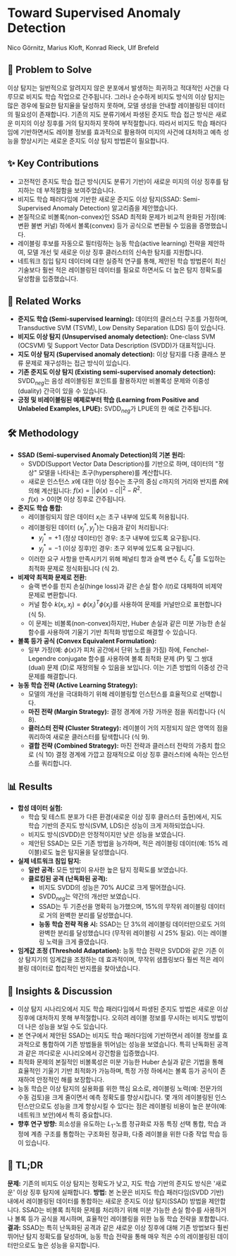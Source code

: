 # Toward Supervised Anomaly Detection

Nico Görnitz, Marius Kloft, Konrad Rieck, Ulf Brefeld

## 🧩 Problem to Solve

이상 탐지는 일반적으로 알려지지 않은 분포에서 발생하는 희귀하고 적대적인 사건을 다루므로 비지도 학습 작업으로 간주됩니다. 그러나 순수하게 비지도 방식의 이상 탐지는 많은 경우에 필요한 탐지율을 달성하지 못하며, 모델 생성을 안내할 레이블링된 데이터의 필요성이 존재합니다. 기존의 지도 분류기에서 파생된 준지도 학습 접근 방식은 새로운 미지의 이상 징후를 거의 탐지하지 못하여 부적절합니다. 따라서 비지도 학습 패러다임에 기반하면서도 레이블 정보를 효과적으로 활용하여 미지의 사건에 대처하고 예측 성능을 향상시키는 새로운 준지도 이상 탐지 방법론이 필요합니다.

## ✨ Key Contributions

- 고전적인 준지도 학습 접근 방식(지도 분류기 기반)이 새로운 미지의 이상 징후를 탐지하는 데 부적절함을 보여주었습니다.
- 비지도 학습 패러다임에 기반한 새로운 준지도 이상 탐지(SSAD: Semi-Supervised Anomaly Detection) 알고리즘을 제안했습니다.
- 본질적으로 비볼록(non-convex)인 SSAD 최적화 문제가 비교적 완화된 가정(예: 변환 불변 커널) 하에서 볼록(convex) 등가 공식으로 변환될 수 있음을 증명했습니다.
- 레이블링 후보를 자동으로 필터링하는 능동 학습(active learning) 전략을 제안하여, 모델 개선 및 새로운 이상 징후 클러스터의 신속한 탐지를 지원합니다.
- 네트워크 침입 탐지 데이터에 대한 실증적 연구를 통해, 제안된 학습 방법론이 최신 기술보다 훨씬 적은 레이블링된 데이터를 필요로 하면서도 더 높은 탐지 정확도를 달성함을 입증했습니다.

## 📎 Related Works

- **준지도 학습 (Semi-supervised learning):** 데이터의 클러스터 구조를 가정하며, Transductive SVM (TSVM), Low Density Separation (LDS) 등이 있습니다.
- **비지도 이상 탐지 (Unsupervised anomaly detection):** One-class SVM (OCSVM) 및 Support Vector Data Description (SVDD)가 대표적입니다.
- **지도 이상 탐지 (Supervised anomaly detection):** 이상 탐지를 다중 클래스 분류 문제로 재구성하는 접근 방식이 있습니다.
- **기존 준지도 이상 탐지 (Existing semi-supervised anomaly detection):** SVDD$_{neg}$는 음성 레이블링된 포인트를 활용하지만 비볼록성 문제와 이중성(duality) 간극이 있을 수 있습니다.
- **긍정 및 비레이블링된 예제로부터 학습 (Learning from Positive and Unlabeled Examples, LPUE):** SVDD$_{neg}$가 LPUE의 한 예로 간주됩니다.

## 🛠️ Methodology

- **SSAD (Semi-supervised Anomaly Detection)의 기본 원리:**
  - SVDD(Support Vector Data Description)를 기반으로 하며, 데이터의 "정상" 모델을 나타내는 초구(hypersphere)를 계산합니다.
  - 새로운 인스턴스 $x$에 대한 이상 점수는 초구의 중심 $c$까지의 거리와 반지름 $R$에 의해 계산됩니다: $f(x) = ||\phi(x) - c||^2 - R^2$.
  - $f(x) > 0$이면 이상 징후로 간주됩니다.
- **준지도 학습 통합:**
  - 레이블링되지 않은 데이터 $x_i$는 초구 내부에 있도록 허용됩니다.
  - 레이블링된 데이터 $(x_j^*, y_j^*)$는 다음과 같이 처리됩니다:
    - $y_j^* = +1$ (정상 데이터)인 경우: 초구 내부에 있도록 요구됩니다.
    - $y_j^* = -1$ (이상 징후)인 경우: 초구 외부에 있도록 요구됩니다.
  - 이러한 요구 사항을 만족시키기 위해 페널티 항과 슬랙 변수 $\xi_i$, $\xi_j^*$를 도입하는 최적화 문제로 정식화됩니다 (식 2).
- **비제약 최적화 문제로 전환:**
  - 슬랙 변수를 힌지 손실(hinge loss)과 같은 손실 함수 $l(t)$로 대체하여 비제약 문제로 변환합니다.
  - 커널 함수 $k(x_i, x_j) = \phi(x_i)^T \phi(x_j)$를 사용하여 문제를 커널만으로 표현합니다 (식 5).
  - 이 문제는 비볼록(non-convex)하지만, Huber 손실과 같은 미분 가능한 손실 함수를 사용하여 기울기 기반 최적화 방법으로 해결할 수 있습니다.
- **볼록 등가 공식 (Convex Equivalent Formulation):**
  - 일부 가정(예: $\phi(x)$가 피처 공간에서 단위 노름을 가짐) 하에, Fenchel-Legendre conjugate 함수를 사용하여 볼록 최적화 문제 (P) 및 그 쌍대(dual) 문제 (D)로 재정의될 수 있음을 보입니다. 이는 기존 방법의 이중성 간극 문제를 해결합니다.
- **능동 학습 전략 (Active Learning Strategy):**
  - 모델의 개선을 극대화하기 위해 레이블링할 인스턴스를 효율적으로 선택합니다.
  - **마진 전략 (Margin Strategy):** 결정 경계에 가장 가까운 점을 쿼리합니다 (식 8).
  - **클러스터 전략 (Cluster Strategy):** 레이블이 거의 지정되지 않은 영역의 점을 쿼리하여 새로운 클러스터를 탐색합니다 (식 9).
  - **결합 전략 (Combined Strategy):** 마진 전략과 클러스터 전략의 가중치 합으로 (식 10) 결정 경계에 가깝고 잠재적으로 이상 징후 클러스터에 속하는 인스턴스를 쿼리합니다.

## 📊 Results

- **합성 데이터 실험:**
  - 학습 및 테스트 분포가 다른 환경(새로운 이상 징후 클러스터 출현)에서, 지도 학습 기반의 준지도 방식(SVM, LDS)은 성능이 크게 저하되었습니다.
  - 비지도 방식(SVDD)은 안정적이지만 낮은 성능을 보였습니다.
  - 제안된 SSAD는 모든 기존 방법을 능가하며, 적은 레이블링 데이터(예: 15% 레이블)로도 높은 탐지율을 달성했습니다.
- **실제 네트워크 침입 탐지:**
  - **일반 공격:** 모든 방법이 유사한 높은 탐지 정확도를 보였습니다.
  - **클로킹된 공격 (난독화된 공격):**
    - 비지도 SVDD의 성능은 70% AUC로 크게 떨어졌습니다.
    - SVDD$_{neg}$는 약간의 개선만 보였습니다.
    - SSAD는 두 기준선을 명확히 능가했으며, 15%의 무작위 레이블링 데이터로 거의 완벽한 분리를 달성했습니다.
    - **능동 학습 전략 적용 시:** SSAD는 단 3%의 레이블링 데이터만으로도 거의 완벽한 분리를 달성했습니다 (무작위 레이블링 시 25% 필요). 이는 레이블링 노력을 크게 줄였습니다.
- **임계값 조정 (Threshold Adaptation):** 능동 학습 전략은 SVDD와 같은 기존 이상 탐지기의 임계값을 조정하는 데 효과적이며, 무작위 샘플링보다 훨씬 적은 레이블링 데이터로 합리적인 반지름을 찾아냈습니다.

## 🧠 Insights & Discussion

- 이상 탐지 시나리오에서 지도 학습 패러다임에서 파생된 준지도 방법은 새로운 이상 징후에 대처하지 못해 부적절합니다. 오히려 레이블 정보를 무시하는 비지도 방법이 더 나은 성능을 보일 수도 있습니다.
- 본 연구에서 제안된 SSAD는 비지도 학습 패러다임에 기반하면서 레이블 정보를 효과적으로 통합하여 기존 방법들을 뛰어넘는 성능을 보였습니다. 특히 난독화된 공격과 같은 까다로운 시나리오에서 강건함을 입증했습니다.
- 최적화 문제의 본질적인 비볼록성은 미분 가능한 Huber 손실과 같은 기법을 통해 효율적인 기울기 기반 최적화가 가능하며, 특정 가정 하에서는 볼록 등가 공식이 존재하여 안정적인 해를 보장합니다.
- 능동 학습은 이상 탐지의 실용화를 위한 핵심 요소로, 레이블링 노력(예: 전문가의 수동 검토)을 크게 줄이면서 예측 정확도를 향상시킵니다. 몇 개의 레이블링된 인스턴스만으로도 성능을 크게 향상시킬 수 있다는 점은 레이블링 비용이 높은 분야(예: 네트워크 보안)에서 특히 중요합니다.
- **향후 연구 방향:** 희소성을 유도하는 $L_1$-노름 정규화로 자동 특징 선택 통합, 학습 과정에 계층 구조를 통합하는 구조화된 정규화, 다중 레이블을 위한 다중 작업 학습 등이 있습니다.

## 📌 TL;DR

**문제:** 기존의 비지도 이상 탐지는 정확도가 낮고, 지도 학습 기반의 준지도 방식은 '새로운' 이상 징후 탐지에 실패합니다.
**방법:** 본 논문은 비지도 학습 패러다임(SVDD 기반) 내에서 레이블링된 데이터를 통합하는 새로운 준지도 이상 탐지(SSAD) 방법을 제안합니다. SSAD는 비볼록 최적화 문제를 처리하기 위해 미분 가능한 손실 함수를 사용하거나 볼록 등가 공식을 제시하며, 효율적인 레이블링을 위한 능동 학습 전략을 포함합니다.
**결과:** SSAD는 특히 난독화된 공격과 같은 새로운 이상 징후에 대해 기존 방법보다 훨씬 뛰어난 탐지 정확도를 달성하며, 능동 학습 전략을 통해 매우 적은 수의 레이블링된 데이터만으로도 높은 성능을 유지합니다.
